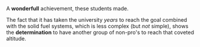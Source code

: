 A **wonderfull** achievement, these students made.

The fact that it has taken the university _years_ to reach the goal combined with the solid fuel systems, which is less complex (but _not_ simple), shows the **determination** to have another group of non-pro's to reach that coveted altitude.